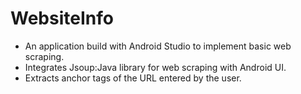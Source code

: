 # WebsiteInfo
- An application build with Android Studio to implement basic web scraping.
- Integrates Jsoup:Java library for web scraping with Android UI. 
- Extracts anchor tags of the URL entered by the user. 
